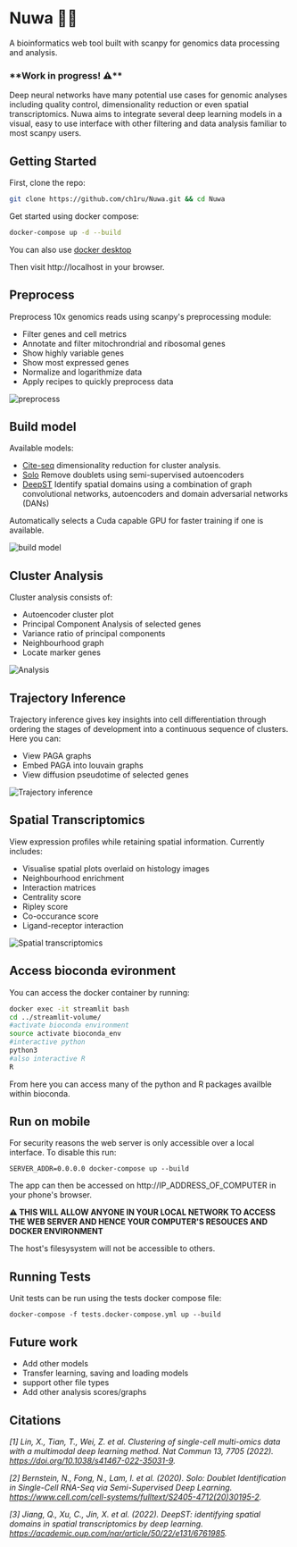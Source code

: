 # Nuwa 🧬🐍
A bioinformatics web tool built with scanpy for genomics data processing and analysis. 

### \*\*Work in progress! ⚠️\*\*

Deep neural networks have many potential use cases for genomic analyses including quality control, dimensionality reduction or even spatial transcriptomics. Nuwa aims to integrate several deep learning models in a visual, easy to use interface with other filtering and data analysis familiar to most scanpy users. 

## Getting Started

First, clone the repo:
```bash
git clone https://github.com/ch1ru/Nuwa.git && cd Nuwa
```

Get started using docker compose:
```bash
docker-compose up -d --build
```
You can also use [docker desktop](https://www.docker.com/products/docker-desktop/)

Then visit http://localhost in your browser.

## Preprocess

Preprocess 10x genomics reads using scanpy's preprocessing module:
- Filter genes and cell metrics 
- Annotate and filter mitochrondrial and ribosomal genes 
- Show highly variable genes
- Show most expressed genes
- Normalize and logarithmize data
- Apply recipes to quickly preprocess data

![preprocess](screenshots/preprocess.png "Preprocess data")

## Build model

Available models:
- [Cite-seq](https://github.com/naity/citeseq_autoencoder) dimensionality reduction for cluster analysis. 
- [Solo](https://github.com/calico/Solo) Remove doublets using semi-supervised autoencoders
- [DeepST](https://github.com/JiangBioLab/DeepST) Identify spatial domains using a combination of graph convolutional networks, autoencoders and domain adversarial networks (DANs)

Automatically selects a Cuda capable GPU for faster training if one is available.

![build model](screenshots/model.png "Build Model")

## Cluster Analysis

Cluster analysis consists of:
- Autoencoder cluster plot
- Principal Component Analysis of selected genes
- Variance ratio of principal components
- Neighbourhood graph
- Locate marker genes

![Analysis](screenshots/analysis.png "Analysis")

## Trajectory Inference

Trajectory inference gives key insights into cell differentiation through ordering the stages of development into a continuous sequence of clusters. Here you can:

- View PAGA graphs
- Embed PAGA into louvain graphs
- View diffusion pseudotime of selected genes

![Trajectory inference](screenshots/traj_inf.png "Trajectory inference")

## Spatial Transcriptomics

View expression profiles while retaining spatial information. Currently includes:
- Visualise spatial plots overlaid on histology images
- Neighbourhood enrichment
- Interaction matrices 
- Centrality score
- Ripley score 
- Co-occurance score
- Ligand-receptor interaction

![Spatial transcriptomics](screenshots/spatial.png "Spatial transcriptomics screenshot")

## Access bioconda evironment

You can access the docker container by running:

```bash
docker exec -it streamlit bash
cd ../streamlit-volume/
#activate bioconda environment
source activate bioconda_env
#interactive python
python3
#also interactive R
R
```

From here you can access many of the python and R packages availble within bioconda. 

## Run on mobile

For security reasons the web server is only accessible over a local interface. To disable this run:
```
SERVER_ADDR=0.0.0.0 docker-compose up --build
```
The app can then be accessed on http://IP_ADDRESS_OF_COMPUTER in your phone's browser.

**⚠️ THIS WILL ALLOW ANYONE IN YOUR LOCAL NETWORK TO ACCESS THE WEB SERVER AND HENCE YOUR COMPUTER'S RESOUCES AND DOCKER ENVIRONMENT**

The host's filesysystem will not be accessible to others.

## Running Tests

Unit tests can be run using the tests docker compose file:

```
docker-compose -f tests.docker-compose.yml up --build
```

## Future work

- Add other models
- Transfer learning, saving and loading models
- support other file types
- Add other analysis scores/graphs

## Citations

*[1] Lin, X., Tian, T., Wei, Z. et al. Clustering of single-cell multi-omics data with a multimodal deep learning method. Nat Commun 13, 7705 (2022). https://doi.org/10.1038/s41467-022-35031-9.*

*[2] Bernstein, N., Fong, N., Lam, I. et al. (2020). Solo: Doublet Identification in Single-Cell RNA-Seq via Semi-Supervised Deep Learning. https://www.cell.com/cell-systems/fulltext/S2405-4712(20)30195-2.*

*[3] Jiang, Q., Xu, C., Jin, X. et al. (2022). DeepST: identifying spatial domains in spatial transcriptomics by deep learning. https://academic.oup.com/nar/article/50/22/e131/6761985.*